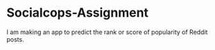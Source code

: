 # Socialcops-Assignment


I am making an app to predict the rank or score of popularity of Reddit posts.
